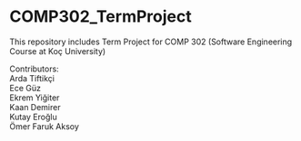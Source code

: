 # COMP302_TermProject
 This repository includes Term Project for COMP 302 (Software Engineering Course at Koç University)

Contributors:\
Arda Tiftikçi\
Ece Güz\
Ekrem Yiğiter\
Kaan Demirer\
Kutay Eroğlu\
Ömer Faruk Aksoy
